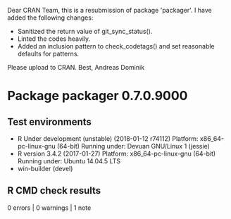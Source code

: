 Dear CRAN Team,
this is a resubmission of package 'packager'. I have added the following changes:

* Sanitized the return value of git\_sync\_status().
* Linted the codes heavily.
* Added an inclusion pattern to check\_codetags() and set reasonable defaults
  for patterns.

Please upload to CRAN.
Best, Andreas Dominik

# Package packager 0.7.0.9000
## Test  environments 
- R Under development (unstable) (2018-01-12 r74112)
  Platform: x86_64-pc-linux-gnu (64-bit)
  Running under: Devuan GNU/Linux 1 (jessie)
- R version 3.4.2 (2017-01-27)
  Platform: x86_64-pc-linux-gnu (64-bit)
  Running under: Ubuntu 14.04.5 LTS
- win-builder (devel)

## R CMD check results
0 errors | 0 warnings | 1 note 
